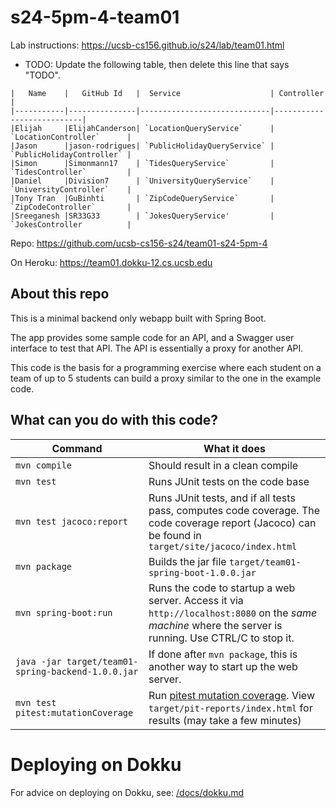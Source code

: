 # s24-5pm-4-team01

Lab instructions: <https://ucsb-cs156.github.io/s24/lab/team01.html>

* TODO: Update the following table, then delete this line that says "TODO".

```
|   Name    |   GitHub Id   |  Service                    | Controller                |
|-----------|---------------|-----------------------------|---------------------------|
|Elijah     |ElijahCanderson| `LocationQueryService`      | `LocationController`      |
|Jason      |jason-rodrigues| `PublicHolidayQueryService` | `PublicHolidayController` |
|Simon      |Simonmann17    | `TidesQueryService`         | `TidesController`         |
|Daniel     |Division7      | `UniversityQueryService`    | `UniversityController`    |
|Tony Tran  |GuBinhti       | `ZipCodeQueryService`       | `ZipCodeController`       |
|Sreeganesh |SR33G33        | `JokesQueryService'         | `JokesController          |
```


Repo: https://github.com/ucsb-cs156-s24/team01-s24-5pm-4

On Heroku: https://team01.dokku-12.cs.ucsb.edu

## About this repo

This is a minimal backend only webapp built with Spring Boot.

The app provides some sample code for an API, and a Swagger user interface
to test that API.  The API is essentially a proxy for another API.

This code is the basis for a programming exercise where each student on a
team of up to 5 students can build a proxy similar to the one in the example code.

## What can you do with this code?

| Command | What it does   |
|----------|---------------------------------------|
| `mvn compile` | Should result in a clean compile |
| `mvn test` | Runs JUnit tests on the code base |
| `mvn test jacoco:report` | Runs JUnit tests, and if all tests pass, computes code coverage.  The code coverage report (Jacoco) can be found in `target/site/jacoco/index.html` |
| `mvn package` | Builds the jar file `target/team01-spring-boot-1.0.0.jar` |
| `mvn spring-boot:run` | Runs the code to startup a web server.  Access it via `http://localhost:8080` on the *same machine* where the server is running.  Use CTRL/C to stop it. |
| `java -jar target/team01-spring-backend-1.0.0.jar` | If done after `mvn package`, this is another way to start up the web server.|
| `mvn test pitest:mutationCoverage` | Run [pitest mutation coverage](https://pitest.org).  View `target/pit-reports/index.html` for results (may take a few minutes)|

# Deploying on Dokku

For advice on deploying on Dokku, see: [/docs/dokku.md](/docs/dokku.md)

